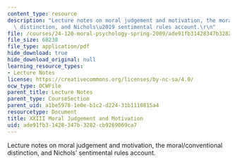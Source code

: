 ```yaml
---
content_type: resource
description: "Lecture notes on moral judgement and motivation, the moral/conventional\
  \ distinction, and Nichols\u2019 sentimental rules account.\r\n"
file: /courses/24-120-moral-psychology-spring-2009/ade91fb31428347b3282cb9269069ca7_MIT24_120s09_lec23.pdf
file_size: 68238
file_type: application/pdf
hide_download: true
hide_download_original: null
learning_resource_types:
- Lecture Notes
license: https://creativecommons.org/licenses/by-nc-sa/4.0/
ocw_type: OCWFile
parent_title: Lecture Notes
parent_type: CourseSection
parent_uid: a1be5978-1e0e-b1c2-d224-31b1110815a4
resourcetype: Document
title: XXIII Moral Judgement and Motivation
uid: ade91fb3-1428-347b-3282-cb9269069ca7
---
```

Lecture notes on moral judgement and motivation, the moral/conventional distinction, and Nichols’ sentimental rules account.
